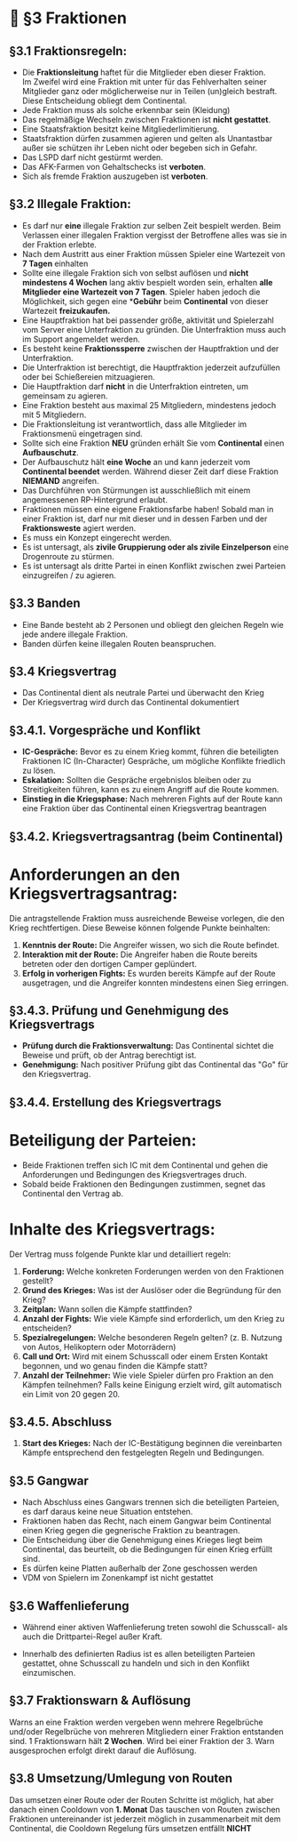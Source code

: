 # 👬 §3 Fraktionen

## §3.1 Fraktionsregeln:

- Die **Fraktionsleitung** haftet für die Mitglieder eben dieser Fraktion.\
Im Zweifel wird eine Fraktion mit unter für das Fehlverhalten seiner Mitglieder ganz oder möglicherweise nur in Teilen (un)gleich bestraft. Diese Entscheidung obliegt dem Continental.
- Jede Fraktion muss als solche erkennbar sein (Kleidung)
- Das regelmäßige Wechseln zwischen Fraktionen ist **nicht gestattet**. 
- Eine Staatsfraktion besitzt keine Mitgliederlimitierung.
- Staatsfraktion dürfen zusammen agieren und gelten als Unantastbar außer sie schützen ihr Leben nicht oder begeben sich in Gefahr.
- Das LSPD darf nicht gestürmt werden. 
- Das AFK-Farmen von Gehaltschecks ist **verboten**.
- Sich als fremde Fraktion auszugeben ist **verboten**.


## §3.2 Illegale Fraktion:

- Es darf nur **eine** illegale Fraktion zur selben Zeit bespielt werden. Beim Verlassen einer illegalen Fraktion vergisst der Betroffene alles was sie in der Fraktion erlebte.
- Nach dem Austritt aus einer Fraktion müssen Spieler eine Wartezeit von **7 Tagen** einhalten
- Sollte eine illegale Fraktion sich von selbst auflösen und **nicht mindestens 4 Wochen** lang aktiv bespielt worden sein, erhalten **alle Mitglieder eine Wartezeit von 7 Tagen**. Spieler haben jedoch die Möglichkeit, sich gegen eine ***Gebühr** beim **Continental** von dieser Wartezeit **freizukaufen.**
- Eine Hauptfraktion hat bei passender größe, aktivität und Spielerzahl vom Server eine Unterfraktion zu gründen. Die Unterfraktion muss auch im Support angemeldet werden.
- Es besteht keine **Fraktionssperre** zwischen der Hauptfraktion und der Unterfraktion. 
- Die Unterfraktion ist berechtigt, die Hauptfraktion jederzeit aufzufüllen oder bei Schießereien mitzuagieren.
- Die Hauptfraktion darf **nicht** in die Unterfraktion eintreten, um gemeinsam zu agieren.
- Eine Fraktion besteht aus maximal 25 Mitgliedern, mindestens jedoch mit 5 Mitgliedern.
- Die Fraktionsleitung ist verantwortlich, dass alle Mitglieder im Fraktionsmenü eingetragen sind.
- Sollte sich eine Fraktion **NEU** gründen erhält Sie vom **Continental** einen  **Aufbauschutz**. 
- Der Aufbauschutz hält **eine Woche** an und kann jederzeit vom **Continental beendet** werden. Während dieser Zeit darf diese Fraktion **NIEMAND** angreifen.
- Das Durchführen von Stürmungen ist ausschließlich mit einem angemessenen RP-Hintergrund erlaubt.
- Fraktionen müssen eine eigene Fraktionsfarbe haben!  Sobald man in einer Fraktion ist, darf nur mit dieser und in dessen Farben und der **Fraktionsweste** agiert werden.
- Es muss ein Konzept eingerecht werden.
- Es ist untersagt, als **zivile Gruppierung oder als zivile Einzelperson** eine Drogenroute zu stürmen.
- Es ist untersagt als dritte Partei in einen Konflikt zwischen zwei Parteien einzugreifen / zu agieren.

## §3.3 Banden

- Eine Bande besteht ab 2 Personen und obliegt den gleichen Regeln wie jede andere illegale Fraktion.
- Banden dürfen keine illegalen Routen beanspruchen. 

## §3.4 Kriegsvertrag

- Das Continental dient als neutrale Partei und überwacht den Krieg
- Der Kriegsvertrag wird durch das Continental dokumentiert

## §3.4.1. Vorgespräche und Konflikt
- **IC-Gespräche:** Bevor es zu einem Krieg kommt, führen die beteiligten Fraktionen IC (In-Character) Gespräche, um mögliche Konflikte friedlich zu lösen.
- **Eskalation:** Sollten die Gespräche ergebnislos bleiben oder zu Streitigkeiten führen, kann es zu einem Angriff auf die Route kommen.
- **Einstieg in die Kriegsphase:** Nach mehreren Fights auf der Route kann eine Fraktion über das Continental einen Kriegsvertrag beantragen

## §3.4.2. Kriegsvertragsantrag (beim Continental)

# Anforderungen an den Kriegsvertragsantrag:

Die antragstellende Fraktion muss ausreichende Beweise vorlegen, die den Krieg rechtfertigen. Diese Beweise können folgende Punkte beinhalten:

1. **Kenntnis der Route:** Die Angreifer wissen, wo sich die Route befindet.
2. **Interaktion mit der Route:** Die Angreifer haben die Route bereits betreten oder den dortigen Camper geplündert.
3. **Erfolg in vorherigen Fights:** Es wurden bereits Kämpfe auf der Route ausgetragen, und die Angreifer konnten mindestens einen Sieg erringen.

## §3.4.3. Prüfung und Genehmigung des Kriegsvertrags

- **Prüfung durch die Fraktionsverwaltung:** Das Continental sichtet die Beweise und prüft, ob der Antrag berechtigt ist.
- **Genehmigung:** Nach positiver Prüfung gibt das Continental das "Go" für den Kriegsvertrag.

## §3.4.4. Erstellung des Kriegsvertrags

# Beteiligung der Parteien:

- Beide Fraktionen treffen sich IC mit dem Continental und gehen die Anforderungen und Bedingungen des Kriegsvertrages druch. 
- Sobald beide Fraktionen den Bedingungen zustimmen, segnet das Continental den Vertrag ab.

# Inhalte des Kriegsvertrags:

Der Vertrag muss folgende Punkte klar und detailliert regeln:

1. **Forderung:** Welche konkreten Forderungen werden von den Fraktionen gestellt?
2. **Grund des Krieges:** Was ist der Auslöser oder die Begründung für den Krieg?
3. **Zeitplan:** Wann sollen die Kämpfe stattfinden?
4. **Anzahl der Fights:** Wie viele Kämpfe sind erforderlich, um den Krieg zu entscheiden?
5. **Spezialregelungen:** Welche besonderen Regeln gelten? (z. B. Nutzung von Autos, Helikoptern oder Motorrädern)
6. **Call und Ort:** Wird mit einem Schusscall oder einem Ersten Kontakt begonnen, und wo genau finden die Kämpfe statt?
7. **Anzahl der Teilnehmer:** Wie viele Spieler dürfen pro Fraktion an den Kämpfen teilnehmen? Falls keine Einigung erzielt wird, gilt automatisch ein Limit von 20 gegen 20.

## §3.4.5. Abschluss

1. **Start des Krieges:** Nach der IC-Bestätigung beginnen die vereinbarten Kämpfe entsprechend den festgelegten Regeln und Bedingungen.

## §3.5 Gangwar

-  Nach Abschluss eines Gangwars trennen sich die beteiligten Parteien, es darf daraus keine neue Situation entstehen. 
- Fraktionen haben das Recht, nach einem Gangwar beim Continental einen Krieg gegen die gegnerische Fraktion zu beantragen. 
- Die Entscheidung über die Genehmigung eines Krieges liegt beim Continental, das beurteilt, ob die Bedingungen für einen Krieg erfüllt sind. 
- Es dürfen keine Platten außerhalb der Zone geschossen werden
- VDM von Spielern im Zonenkampf ist nicht gestattet


## §3.6 Waffenlieferung

- Während einer aktiven Waffenlieferung treten sowohl die Schusscall- als auch die Drittpartei-Regel außer Kraft.

- Innerhalb des definierten Radius ist es allen beteiligten Parteien gestattet, ohne Schusscall zu handeln und sich in den Konflikt einzumischen.

## §3.7 Fraktionswarn & Auflösung

Warns an eine Fraktion werden vergeben wenn mehrere Regelbrüche und/oder Regelbrüche von mehreren Mitgliedern einer Fraktion entstanden sind. 1 Fraktionswarn hält **2 Wochen**. Wird bei einer Fraktion der 3. Warn ausgesprochen erfolgt direkt darauf die Auflösung.

## §3.8 Umsetzung/Umlegung von Routen 

Das umsetzen einer Route oder der Routen Schritte ist möglich, hat aber danach einen Cooldown von **1. Monat**
Das tauschen von Routen zwischen Fraktionen untereinander ist jederzeit möglich in zusammenarbeit mit dem Continental, die Cooldown Regelung fürs umsetzen entfällt **NICHT**